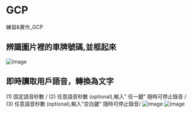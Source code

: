 # GCP
練習&amp;實作_GCP

## 辨識圖片裡的車牌號碼,並框起來
![image](https://github.com/Penny3939/GCP/assets/125810833/de15910c-20ee-4733-84ca-426b19ad8924)

## 即時讀取用戶語音，轉換為文字
(1) 固定語音秒數 /
(2) 任意語音秒數 (optional),輸入" 任一鍵" 隨時可停止錄音 /
(3) 任意語音秒數 (optional),輸入"空白鍵" 隨時可停止錄音/
![image](https://github.com/Penny3939/GCP/assets/125810833/9d8206bb-7a90-4a75-8936-13880fcc5489)
![image](https://github.com/Penny3939/GCP/assets/125810833/842d454e-4b90-4de2-80d4-f73b7d46f29a)
